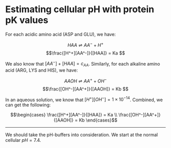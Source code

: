 # Estimating cellular pH with protein pK values
For each acidic amino acid (ASP and GLU), we have:

$$HAA \rightleftharpoons AA^- + H^+$$
$$\frac{[H^+][AA^-]}{[HAA]} = Ka $$

We also know that $[AA^-] + [HAA] = c_{AA}$. Similarly, for each alkaline amino acid (ARG, LYS and HIS), we have:

$$AAOH \rightleftharpoons AA^+ + OH^-$$
$$\frac{[OH^-][AA^+]}{[AAOH]} = Kb $$

In an aqueous solution, we know that $[H^+][OH^-] = 1 \times 10^{-14}$. Combined, we can get the following:

$$\begin{cases}
\frac{[H^+][AA^-]}{[HAA]} = Ka \\
\frac{[OH^-][AA^+]}{[AAOH]} = Kb
\end{cases}$$

---

We should take the pH-buffers into consideration. We start at the normal cellular $pH = 7.4$. 
